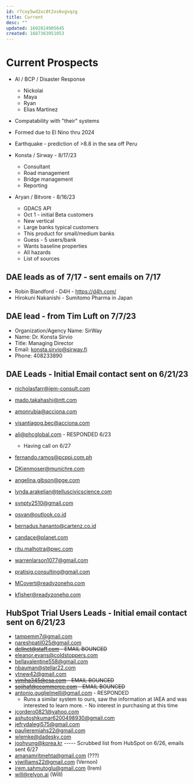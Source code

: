 ```yaml
---
id: r7coy5wd2xc8t2xs6vgvqzg
title: Current
desc: ""
updated: 1692824905645
created: 1687363951053
---
```


# Current Prospects

- Al / BCP / Disaster Response
  - Nickolai
  - Maya
  - Ryan
  - Elias Martinez
- Compatability with "their" systems
- Formed due to El Nino thru 2024
- Earthquake - prediction of >8.8 in the sea off Peru

- Konsta / Sirway - 8/17/23

  - Consultant
  - Road management
  - Bridge management
  - Reporting

- Aryan / Bitvore - 8/16/23
  - GDACS API
  - Oct 1 - initial Beta customers
  - New vertical
  - Large banks typical customers
  - This product for small/medium banks
  - Guess - 5 users/bank
  - Wants baseline properties
  - All hazards
  - List of sources

## DAE leads as of 7/17 - sent emails on 7/17

- Robin Blandford - D4H - https://d4h.com/
- Hirokuni Nakanishi - Sumitomo Pharma in Japan

## DAE lead - from Tim Luft on 7/7/23

- Organization/Agency Name: SirWay
- Name: Dr. Konsta Sirvio
- Title: Managing Director
- Email: konsta.sirvio@sirway.fi
- Phone: 408233890

## DAE Leads - Initial Email contact sent on 6/21/23

- nicholasfarr@iem-consult.com
- mado.takahashi@ntt.com
- amonrubia@acciona.com
- visantiagog.bec@acciona.com

- ali@phcglobal.com - RESPONDED 6/23
  - Having call on 6/27
- fernando.ramos@pcppi.com.ph
- DKienmoser@munichre.com
- angelina.gibson@pge.com
- lynda.arakelian@telluscivicscience.com
- svnpty2510@gmail.com
- osvan@outlook.co.id
- bernadus.hananto@cartenz.co.id
- candace@planet.com
- ritu.malhotra@pwc.com
- warrenlarson1077@gmail.com
- pratisig.consulting@gmail.com
- MCovert@readyzonehq.com
- kfisher@readyzonehq.com

## HubSpot Trial Users Leads - Initial email contact sent on 6/21/23

- tampemm7@gmail.com
- nareshpatil025@gmail.com
- ~~dellnet@staff.com - EMAIL BOUNCED~~
- eleanor.evans@coldstoppers.com
- bellavalentine558@gmail.com
- nbauman@stellar22.com
- ytnew42@gmail.com
- ~~vimiha345@esa.com - EMAIL BOUNCED~~
- ~~sojihaf@ecommerce.com - EMAIL BOUNCED~~
- antonio.guglielmelli@gmail.com - RESPONDED
  - Runs a similar system to ours, saw the information at IAEA and was interested to learn more. - No interest in purchasing at this time
- jcordero0821@yahoo.com
- ashutoshkumar6200498930@gmail.com
- jefrydalegi575@gmail.com
- pauljeremiahs22@gmail.com
- wlemke@dadesky.com
- joohyung@korea.kr
  ----- Scrubbed list from HubSpot on 6/26, emails sent 6/27
- amanamritmehta@gmail.com (???)
- vjwilliams22@gmail.com (Vernon)
- irem.sahmutoglu@gmail.com (Irem)
- will@relyon.ai (Will)
